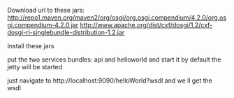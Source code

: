 Download url to these jars:
http://repo1.maven.org/maven2/org/osgi/org.osgi.compendium/4.2.0/org.osgi.compendium-4.2.0.jar
http://www.apache.org/dist/cxf/dosgi/1.2/cxf-dosgi-ri-singlebundle-distribution-1.2.jar

Install these jars

put the two services bundles: api and helloworld and start it 
 by default the jetty will be started
 
 just navigate to http://localhost:9090/helloWorld?wsdl and we ll get the wsdl